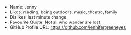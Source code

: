- Name: Jenny
- Likes: reading, being outdoors, music, theatre, family
- Dislikes: last minute change
- Favourite Quote: Not all who wander are lost
- GitHub Profile URL: https://github.com/jennifergreeneyes
